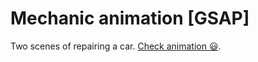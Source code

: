 # Mechanic animation [GSAP]

Two scenes of repairing a car. [Check animation 😃](https://andreyvozniuk.github.io/mechanic-animations/).